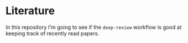 # Literature

In this repository I'm going to see if the `deep-review` workflow is good at keeping track of recently read papers.